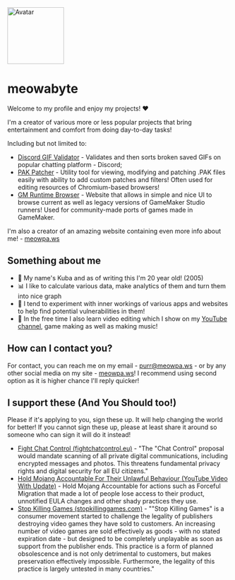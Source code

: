 <img title="Avatar" src="https://codeberg.org/meowabyte/meowpa.ws/raw/branch/main/src/img/av.webp" height="128" />

# meowabyte
Welcome to my profile and enjoy my projects! ♥️

I'm a creator of various more or less popular projects that bring entertainment and comfort from doing day-to-day tasks!

Including but not limited to:
- [Discord GIF Validator](https://codeberg.org/meowabyte/gif-validator) - Validates and then sorts broken saved GIFs on popular chatting platform - Discord;
- [PAK Patcher](https://github.com/meowabyte/pak-patcher) - Utility tool for viewing, modifying and patching .PAK files easily with ability to add custom patches and filters! Often used for editing resources of Chromium-based browsers!
- [GM Runtime Browser](https://github.com/meowabyte/gm-runtime-browser) - Website that allows in simple and nice UI to browse current as well as legacy versions of GameMaker Studio runners! Used for community-made ports of games made in GameMaker. 

I'm also a creator of an amazing website containing even more info about me! - [meowpa.ws](https://meowpa.ws)

## Something about me

- 👋 My name's Kuba and as of writing this I'm 20 year old! (2005)
- 📊 I like to calculate various data, make analytics of them and turn them into nice graph
- 👾 I tend to experiment with inner workings of various apps and websites to help find potential vulnerabilities in them!
- 🎨 In the free time I also learn video editing which I show on my [YouTube channel](https://youtube.com/@meowabyte), game making as well as making music!

## How can I contact you?

For contact, you can reach me on my email - [purr@meowpa.ws](mailto:purr@meowpa.ws) - or by any other social media on my site - [meowpa.ws](https://meowpa.ws)!
I recommend using second option as it is higher chance I'll reply quicker!

## I support these (And You Should too!)
Please if it's applying to you, sign these up. It will help changing the world for better! If you cannot sign these up, please at least share it around so someone who can sign it will do it instead!

- [Fight Chat Control (fightchatcontrol.eu)](https://fightchatcontrol.eu/) - "The "Chat Control" proposal would mandate scanning of all private digital communications, including encrypted messages and photos. This threatens fundamental privacy rights and digital security for all EU citizens."
- [Hold Mojang Accountable For Their Unlawful Behaviour (YouTube Video With Update)](https://www.youtube.com/watch?v=w_UF_4gZclI) - Hold Mojang Accountable for actions such as Forceful Migration that made a lot of people lose access to their product, unnotified EULA changes and other shady practices they use.
- [Stop Killing Games (stopkillinggames.com)](https://www.stopkillinggames.com/) - ""Stop Killing Games" is a consumer movement started to challenge the legality of publishers destroying video games they have sold to customers. An increasing number of video games are sold effectively as goods - with no stated expiration date - but designed to be completely unplayable as soon as support from the publisher ends. This practice is a form of planned obsolescence and is not only detrimental to customers, but makes preservation effectively impossible. Furthermore, the legality of this practice is largely untested in many countries."
